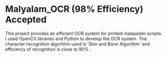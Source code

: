 # Malyalam_OCR (98% Efficiency) Accepted
This project provides an efficient OCR system for printed malayalam scripts. I used OpenCV libraries and Python to develop the OCR system. The character recognition algorithm used is 'Skin and Bone Algorithm' and efficiency of recognition is close to 90% .  
